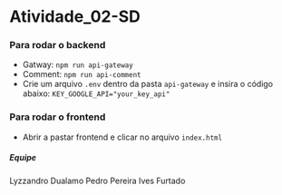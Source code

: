 # Atividade_02-SD

### Para rodar o backend

- Gatway: `npm run api-gateway`
- Comment: `npm run api-comment`
- Crie um arquivo `.env` dentro da pasta `api-gateway` e insira o código abaixo:
  `KEY_GOOGLE_API="your_key_api"`

### Para rodar o frontend

- Abrir a pastar frontend e clicar no arquivo `index.html`

##### Equipe

Lyzzandro Dualamo
Pedro Pereira
Ives Furtado
